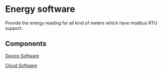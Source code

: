 # Energy software
Provide the energy reading for all kind of meters which have modbus RTU support.

## Components
[Device Software](energy-gateway/README.md)

[Cloud Software](energy-microservices/README.md)
